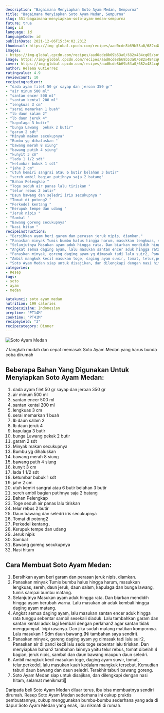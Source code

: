 ```yaml
---
description: "Bagaimana Menyiapkan Soto Ayam Medan, Sempurna"
title: "Bagaimana Menyiapkan Soto Ayam Medan, Sempurna"
slug: 551-bagaimana-menyiapkan-soto-ayam-medan-sempurna
future: true
lang: id
language: id
languageCode: id
publishDate: 2021-12-06T15:34:02.231Z 
thumbnail: https://img-global.cpcdn.com/recipes/aad0cde8b69b53a0/682x484cq65/soto-ayam-medan-foto-resep-utama.png
images:
- https://img-global.cpcdn.com/recipes/aad0cde8b69b53a0/682x484cq65/soto-ayam-medan-foto-resep-utama.png
image: https://img-global.cpcdn.com/recipes/aad0cde8b69b53a0/682x484cq65/soto-ayam-medan-foto-resep-utama.png
cover: https://img-global.cpcdn.com/recipes/aad0cde8b69b53a0/682x484cq65/soto-ayam-medan-foto-resep-utama.png
author: Helena Gutierrez
ratingvalue: 4.9
reviewcount: 10
recipeingredient:
- "dada ayam filet 50 gr sayap dan jeroan 350 gr"
- "air minum 500 ml"
- "santan encer 500 ml"
- "santan kental 200 ml"
- "lengkuas 3 cm"
- "serai memarkan 1 buah"
- "lb daun salam 2"
- "lb daun jeruk 4"
- "kapulaga 3 butir"
- "bunga Lawang  pekak 2 butir"
- "garam 2 sdt"
- "Minyak makan secukupnya"
- "Bumbu yg dihaluskan "
- "bawang merah 8 siung"
- "bawang putih 4 siung"
- "kunyit 3 cm"
- "lada 1 1/2 sdt"
- "ketumbar bubuk 1 sdt"
- "jahe 2 cm"
- "utuh kemiri sangrai atau 6 butir belahan 3 butir"
- "sereh ambil bagian putihnya saja 2 batang"
- "Bahan Pelengkap "
- "Toge seduh air panas lalu tiriskan "
- "telur rebus 2 butir"
- "Daun bawang dan seledri iris secukupnya "
- "Tomat di potong2 "
- "Perkedel kentang "
- "Kerupuk tempe dan udang "
- "Jeruk nipis "
- "Sambal "
- "Bawang goreng secukupnya"
- "Nasi hitam "
recipeinstructions:
- "Bersihkan ayam beri garam dan perasan jeruk nipis, diamkan."
- "Panaskan minyak Tumis bumbu halus hingga harum, masukkan lengkuas, sereh, daun jeruk, daun salam, kapulaga dan bunga lawang, tumis sampai bumbu matang."
- "Selanjutnya Masukan ayam aduk hingga rata. Dan biarkan mendidih hingga ayam berubah warna. Lalu masukan air aduk kembali hingga daging ayam matang."
- "Angkat semua daging ayam, lalu masukan santan encer aduk hingga rata tunggu sebentar sambil sesekali diaduk. Lalu tambahkan garam dan santan kental aduk lagi kembali dengan perlahan2 agar santan tidak menggumpal. Icipi rasanya. Dan jika sudah matang matikan kompornya. Lalu masukan 1 Sdm daun bawang.(Ni tambahan saya sendiri)."
- "Panaskan minyak, goreng daging ayam yg dimasak tadi lalu suir2, Panaskan air di panci kecil lalu sedu toge sebentar lalu tiriskan. Dan menyiapkan bahan2 tambahan lainnya yaitu telur rebus, tomat dibelah 4 bagian, jeruk nipis, sambal dan daun bawang maupun daun seledri."
- "Ambil mangkuk kecil masukan toge, daging ayam suwir, tomat, telur,perkedel, lalu masukan kuah kedalam mangkuk tersebut. Kemudian taburi daun bawang dan daun seledri. Terakhir taburi bawang goreng."
- "Soto Ayam Medan siap untuk disajikan, dan dilengkapi dengan nasi hitam, selamat menikmati🤗"
categories:
- Resep
tags:
- soto
- ayam
- medan

katakunci: soto ayam medan 
nutrition: 199 calories
recipecuisine: Indonesian
preptime: "PT14M"
cooktime: "PT41M"
recipeyield: "3"
recipecategory: Dinner
---
```



![Soto Ayam Medan](https://img-global.cpcdn.com/recipes/aad0cde8b69b53a0/682x484cq65/soto-ayam-medan-foto-resep-utama.png)

7 langkah mudah dan cepat memasak  Soto Ayam Medan yang harus bunda coba dirumah

<!--inarticleads1-->

## Beberapa Bahan Yang Digunakan Untuk Menyiapkan Soto Ayam Medan:

1. dada ayam filet 50 gr sayap dan jeroan 350 gr
1. air minum 500 ml
1. santan encer 500 ml
1. santan kental 200 ml
1. lengkuas 3 cm
1. serai memarkan 1 buah
1. lb daun salam 2
1. lb daun jeruk 4
1. kapulaga 3 butir
1. bunga Lawang  pekak 2 butir
1. garam 2 sdt
1. Minyak makan secukupnya
1. Bumbu yg dihaluskan 
1. bawang merah 8 siung
1. bawang putih 4 siung
1. kunyit 3 cm
1. lada 1 1/2 sdt
1. ketumbar bubuk 1 sdt
1. jahe 2 cm
1. utuh kemiri sangrai atau 6 butir belahan 3 butir
1. sereh ambil bagian putihnya saja 2 batang
1. Bahan Pelengkap 
1. Toge seduh air panas lalu tiriskan 
1. telur rebus 2 butir
1. Daun bawang dan seledri iris secukupnya 
1. Tomat di potong2 
1. Perkedel kentang   . 
1. Kerupuk tempe dan udang 
1. Jeruk nipis 
1. Sambal 
1. Bawang goreng secukupnya
1. Nasi hitam 



<!--inarticleads2-->

## Cara Membuat Soto Ayam Medan:

1. Bersihkan ayam beri garam dan perasan jeruk nipis, diamkan.
1. Panaskan minyak Tumis bumbu halus hingga harum, masukkan lengkuas, sereh, daun jeruk, daun salam, kapulaga dan bunga lawang, tumis sampai bumbu matang.
1. Selanjutnya Masukan ayam aduk hingga rata. Dan biarkan mendidih hingga ayam berubah warna. Lalu masukan air aduk kembali hingga daging ayam matang.
1. Angkat semua daging ayam, lalu masukan santan encer aduk hingga rata tunggu sebentar sambil sesekali diaduk. Lalu tambahkan garam dan santan kental aduk lagi kembali dengan perlahan2 agar santan tidak menggumpal. Icipi rasanya. Dan jika sudah matang matikan kompornya. Lalu masukan 1 Sdm daun bawang.(Ni tambahan saya sendiri).
1. Panaskan minyak, goreng daging ayam yg dimasak tadi lalu suir2, Panaskan air di panci kecil lalu sedu toge sebentar lalu tiriskan. Dan menyiapkan bahan2 tambahan lainnya yaitu telur rebus, tomat dibelah 4 bagian, jeruk nipis, sambal dan daun bawang maupun daun seledri.
1. Ambil mangkuk kecil masukan toge, daging ayam suwir, tomat, telur,perkedel, lalu masukan kuah kedalam mangkuk tersebut. Kemudian taburi daun bawang dan daun seledri. Terakhir taburi bawang goreng.
1. Soto Ayam Medan siap untuk disajikan, dan dilengkapi dengan nasi hitam, selamat menikmati🤗




Daripada   beli  Soto Ayam Medan  diluar terus, ibu  bisa membuatnya sendiri dirumah. Resep  Soto Ayam Medan  sederhana ini cukup praktis pembuatannya, cukup menggunakan bumbu-bumbu sederhana yang ada di dapur  Soto Ayam Medan  yang enak, ibu nikmati di rumah.

